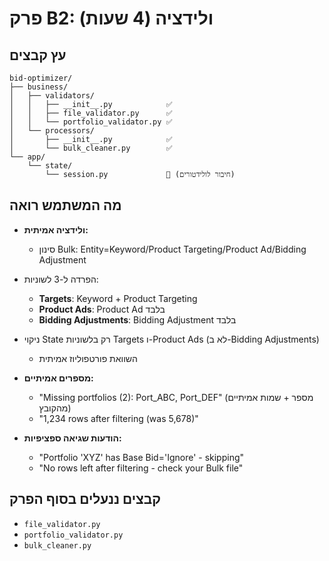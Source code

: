 # פרק B2: ולידציה (4 שעות)

## עץ קבצים
```
bid-optimizer/
├── business/
│   ├── validators/
│   │   ├── __init__.py            ✅
│   │   ├── file_validator.py      ✅
│   │   └── portfolio_validator.py ✅
│   └── processors/
│       ├── __init__.py            ✅
│       └── bulk_cleaner.py        ✅
└── app/
    └── state/
        └── session.py             🔄 (חיבור לולידטורים)
```

## מה המשתמש רואה
- **ולידציה אמיתית:**
  - סינון Bulk: Entity=Keyword/Product Targeting/Product Ad/Bidding Adjustment

- הפרדה ל-3 לשוניות:
  - **Targets**: Keyword + Product Targeting
  - **Product Ads**: Product Ad בלבד
  - **Bidding Adjustments**: Bidding Adjustment בלבד
- ניקוי State רק בלשוניות Targets ו-Product Ads (לא ב-Bidding Adjustments)

  - השוואת פורטפוליוז אמיתית
  
- **מספרים אמיתיים:**
  - "Missing portfolios (2): Port_ABC, Port_DEF" (מספר + שמות אמיתיים מהקובץ)
  - "1,234 rows after filtering (was 5,678)"
- **הודעות שגיאה ספציפיות:**
  - "Portfolio 'XYZ' has Base Bid='Ignore' - skipping"
  - "No rows left after filtering - check your Bulk file"

## קבצים ננעלים בסוף הפרק
- `file_validator.py`
- `portfolio_validator.py`
- `bulk_cleaner.py`